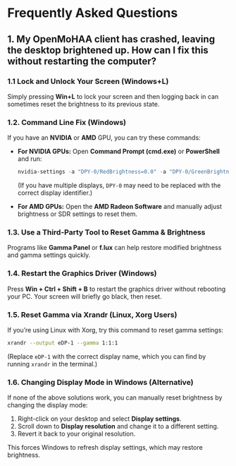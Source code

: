 # Frequently Asked Questions

## 1. My OpenMoHAA client has crashed, leaving the desktop brightened up. How can I fix this without restarting the computer?

### 1.1 Lock and Unlock Your Screen (Windows+L)
Simply pressing **Win+L** to lock your screen and then logging back in can sometimes reset the brightness to its previous state.

### 1.2. Command Line Fix (Windows)
If you have an **NVIDIA** or **AMD** GPU, you can try these commands:

- **For NVIDIA GPUs:**
  Open **Command Prompt (cmd.exe)** or **PowerShell** and run:
  
  ```powershell
  nvidia-settings -a "DPY-0/RedBrightness=0.0" -a "DPY-0/GreenBrightness=0.0" -a "DPY-0/BlueBrightness=0.0"
  ```
  
  (If you have multiple displays, `DPY-0` may need to be replaced with the correct display identifier.)

- **For AMD GPUs:**
  Open the **AMD Radeon Software** and manually adjust brightness or SDR settings to reset them.

### 1.3. Use a Third-Party Tool to Reset Gamma & Brightness
Programs like **Gamma Panel** or **f.lux** can help restore modified brightness and gamma settings quickly.

### 1.4. Restart the Graphics Driver (Windows)
Press **Win + Ctrl + Shift + B** to restart the graphics driver without rebooting your PC. Your screen will briefly go black, then reset.

### 1.5. Reset Gamma via Xrandr (Linux, Xorg Users)
If you’re using Linux with Xorg, try this command to reset gamma settings:

```bash
xrandr --output eDP-1 --gamma 1:1:1
```

(Replace `eDP-1` with the correct display name, which you can find by running `xrandr` in the terminal.)

### 1.6. Changing Display Mode in Windows (Alternative)
If none of the above solutions work, you can manually reset brightness by changing the display mode:
1. Right-click on your desktop and select **Display settings**.
2. Scroll down to **Display resolution** and change it to a different setting.
3. Revert it back to your original resolution.

This forces Windows to refresh display settings, which may restore brightness.

